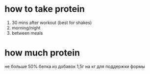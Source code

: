 # how to take protein
1. 30 mins after workout (best for shakes)
2. morning/night
3. between meals
# how much protein
не больше 50% белка из добавок
1,5г на кг для поддержки формы